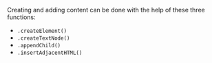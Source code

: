 Creating and adding content can be done with the help of these three functions:

* `.createElement()`
* `.createTextNode()`
* `.appendChild()`
* `.insertAdjacentHTML()`